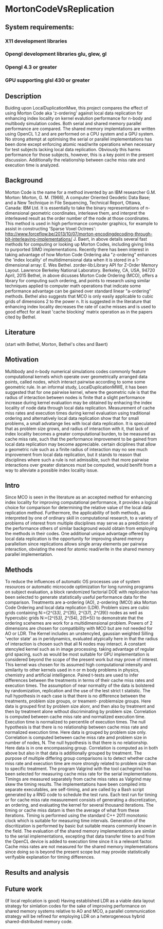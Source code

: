 # MortonCodeVsReplication
## System requirements:
### X11 development libraries
### Opengl development libraries glu, glew, gl
### Opengl 4.3 or greater 
### GPU supporting glsl 430 or greater

## Description
Buiding upon LocalDuplicationMwe, this project compares the effect of using Morton Code aka 'z-ordering' against local data replication for enhancing index locality on kernel evalution performance for n-body and multibody simulation codes. Both serial and shared memory parallel performance are compared. The shared memory implemtations are written using OpenCL 1.2 and are performed on a CPU system and a GPU system. No strong attempt at optimising the serial or parallel implementations has been done except enforcing atomic read/write operations when necessary for test subjects lacking local data replication. Obviously this harms performance for those subjects, however, this is a key point in the present discussion. Additionally the relationship between cache miss rate and execution time is analyzed.

## Background
Morton Code is the name for a method invented by an IBM researcher G.M. Morton:
  Morton, G. M. (1966), A computer Oriented Geodetic Data Base; and a New Technique in File Sequencing, Technical Report, Ottawa, Canada: IBM Ltd.
It is essentially to take the binary representations of n-dimensional geometric coordinates, interleave them, and interpret the interleaved result as the order number of the node at those coordinates. This method is used in high performance computer graphics, for example to assist in constructing 'Sparse Voxel Octrees':
  http://www.forceflow.be/2013/10/07/morton-encodingdecoding-through-bit-interleaving-implementations/
J. Baert, in above details several fast methods for computing or looking up Morton Codes, including giving links to purported SIMD implementations.
Recently there has been interest in taking advantage of how Morton Code Ordering aka "z-ordering" enhances the 'index locality' of multidimensional data when it is stored in a 1-dimensional array:
  E. Wes Bethel. zorder-lib:Library API for Z-Order Memory Layout.  Lawrence Berkeley National Laboratory. Berkeley, CA,   USA, 94720 April, 2015
Bethel, in above dicusses Morton Code Ordering (MCO), offers a library for computing such ordering, and points to research using similar techniques applied to computer math operations that indicate some performance advantage can be gained over standard linear "a-ordering" methods. Bethel also suggests that MCO is only easily applicable to cubic grids of dimensions 2 to the power n.
It is suggested in the literature that enhancing index locality decreases the rate of cache misses and is used to good effect for at least 'cache blocking' matrix operation  as in the papers cited by Bethel.

## Literature
(start with Bethel, Morton, Bethel's cites and Baert)


## Motivation
Multibody and n-body numerical simulations codes commonly feature computational kernels which operate over geometrically arranged data points, called nodes, which interact pairwise according to some some geometric rule. In an informal study, LocalDuplicationMWE, it has been suggested that for one pairwise kernel, where the geometric rule is that the radius of interaction between nodes is finite that a slight performance increase during kernel evaluation may be obtained by enhacing the index locality of node data through local data replication. 
Measurement of cache miss rates and execution times during kernel evaluation using traditional ordering and alternatively local data replication show that for small problems, a small advatange lies with local data replication.
It is speculated that as problem size grows, and radius of interaction with it, that lack of index locality becomes a greater computational burden, to be measured as cache miss rate, such that the performance improvement to be gained from local data replication may become appreciable.
certain diciplines that allow a geometric rule such as a finite radius of interaction may no see much improvement from local data replication, but it stands to reason that disciplines where such a rule is not admissible, such that more pairwise interactions over greater distances must be computed, would benifit from a way to alleviate a possible index locality issue.

## Intro
Since MCO is seen in the literature as an accepted method for enhancing index locality for improving computational performance, it provides a logical choice for comparison for determining the relative value of the local data replication method. Furthermore, the applicability of both methods, as interpreted by one of ordinary skill in computational research, to a variety of problems of interest from multiple disciplines may serve as a prediction of the performance others of similar background would obtain from employing the methods in their codes. 
One additional unique advantage offered by local data replication is the opportunity for improving shared memory parallelism since replications allows single array elements per pairwise interaction, obviating the need for atomic read/write in the shared memory parallel implementation. 

## Methods
To reduce the influences of automatic OS processes use of system resources or automatic microcode optimization for long running programs on subject evaluation, a block randomized factorial DOE with replication has been selected to generate statistically useful performance data for the comparison. 
Treatments are a-ordering (AO), z-ordering (MCO) aka Morton Code Ordering and local data replication (LDR). Problem sizes are cubic grids containing N:={2^(3*3), 2^(3*5), 2^(3*7), 2^(3*9)} nodes as well as hypercubic grids N:={2^(5*3), 2^(5*4), 2(5*5)} to demonstrate that the ordering scehemes are work for a multidimensional problem. Powers of 2 dimensions are chosen for compatibility with MCO but are not needed for AO or LDR. 
The Kernel includes an unstencyled, gaussian weighted Silling 'vector state' as in peridynamics, evaluated atypically here in that the radius of interaction is chosen such that all N nodes may interact. A constant stencyled kernel such as in image processing. taking advantage of regular grid spacing, such as would be most suitable for GPU implementation is considered beyond the scope of the present work but may prove of interest. This kernel was chosen for its assumed high computational intensity and similarity to other kernels used in n or m body problems in physics, chemistry and artificial intelligence. 
Paired t-tests are used to infer differences between the treatments in terms of their cache miss rates and execution times. The assumption of near normality of the data is bolstered by randomization, replication and the use of the lest strict t statistic. The null hypothesis in each case is that there is no difference between the treatments, problem size groups, or treament- problemsize groups. Here data is grouped first by problem size alonr, and then also by treatment and then by treatment alone without discriminating by problem size.
Correlation is computed between cache miss rate and normalized execution time. Execution time is normalized to percentile of execution times. The null hypothesis is that there is no relationship between cache miss rate and normalized execution time. Here data is grouped by problem size only.
Correlation is computed between cache miss rate amd problem size in number of nodes, N. The null hypothesis is that there is no relationship. Here data is in one encompassing group.
Correlation is computed as in both above but also in that data is additionally grouped by treatment. 
The purpose of multiple differing group comparisons is to detect whether cache miss rate and execution time are more strongly related to problem size than to specific treatment.
The program Valgrind with the tool cachegrind has been selected for measuring cache miss rate for the serial implementations. Timings are measured separately from cache miss rates as Valgrind may skew the timing results.
The implementations have been compiled into separate executables, are self-timing, and are called by a Bash script generated by a RNG code to schedule the test runs. Each test run for timing or for cache miss rate measurement consists of generating a discretization, an ordering, and evaluating the kernel for several thousand iterations. The timing or cache miss datam is then the average of what from these iterations. Timing is performed using the standard C++ 2011 monotonic clock which is suitable for measuring time intervals.
Generation of the discritization is performed by basic but suitable means commonly known in the field.
The evaluation of the shared memory implementations are similar to the serial implementations, excepting that data transfer time to and from the OpenCL device is added to execution time since it is a relevant factor. Cache miss rates are not measured for the shared memory implementations since doing so is beyond the present scope but may provide statistically verifyable explanation for timing differences.

## Results and analysis

## Future work
(If local replication is good) Having established LDR as a viable data layout strategy for simlation codes for the sake of improving performance on shared memory systems relative to AO and MCO, a parallel communication strategy will be refined for employing LDR on a heterogeneous hybrid shared-distributed memory code.

